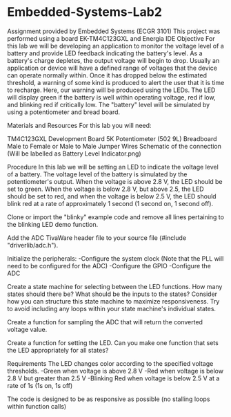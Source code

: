 # Embedded-Systems-Lab2
Assignment provided by Embedded Systems (ECGR 3101)
This project was performed using a board EK-TM4C123GXL and Energia IDE
Objective
For this lab we will be developing an application to monitor the voltage level of a battery and provide LED feedback indicating the battery's level. As a battery's charge depletes, the output voltage will begin to drop. Usually an application or device will have a defined range of voltages that the device can operate normally within. Once it has dropped below the estimated threshold, a warning of some kind is produced to alert the user that it is time to recharge. Here, our warning will be produced using the LEDs. The LED will display green if the battery is well within operating voltage, red if low, and blinking red if critically low. The "battery" level will be simulated by using a potentiometer and bread board.

Materials and Resources
For this lab you will need:

TM4C123GXL Development Board
5K Potentiometer (502 9L)
Breadboard
Male to Female or Male to Male Jumper Wires
Schematic of the connection (Will be labelled as Battery Level Indicator.png)

Procedure
In this lab we will be setting an LED to indicate the voltage level of a battery. The voltage level of the battery is simulated by the potentiometer's output. When the voltage is above 2.8 V, the LED should be set to green. When the voltage is below 2.8 V, but above 2.5, the LED should be set to red, and when the voltage is below 2.5 V, the LED should blink red at a rate of approximately 1 second (1 second on, 1 second off).

Clone or import the "blinky" example code and remove all lines pertaining to the blinking LED demo function.

Add the ADC TivaWare header file to your source file (#include "driverlib/adc.h").

Initialize the peripherals:
-Configure the system clock (Note that the PLL will need to be configured for the ADC)
-Configure the GPIO
-Configure the ADC

Create a state machine for selecting between the LED functions. How many states should there be? What should be the inputs to the states? Consider how you can structure this state machine to maximize responsiveness. Try to avoid including any loops within your state machine's individual states.

Create a function for sampling the ADC that will return the converted voltage value.

Create a function for setting the LED. Can you make one function that sets the LED appropriately for all states?

Requirements
The LED changes color according to the specified voltage thresholds.
-Green when voltage is above 2.8 V
-Red when voltage is below 2.8 V but greater than 2.5 V
-Blinking Red when voltage is below 2.5 V at a rate of 1s (1s on, 1s off)

The code is designed to be as responsive as possible (no stalling loops within function calls)
